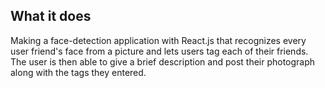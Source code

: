 ## What it does 

Making a face-detection application with React.js that recognizes every user friend's face from a picture and lets users tag each of their friends. The user is then able to give a brief description and post their photograph along with the tags they entered.
